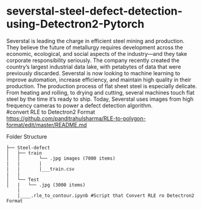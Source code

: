 # severstal-steel-defect-detection-using-Detectron2-Pytorch
Severstal is leading the charge in efficient steel mining and production. They believe the future of metallurgy requires development across the economic, ecological, and social aspects of the industry—and they take corporate responsibility seriously. The company recently created the country’s largest industrial data lake, with petabytes of data that were previously discarded. Severstal is now looking to machine learning to improve automation, increase efficiency, and maintain high quality in their production.  The production process of flat sheet steel is especially delicate. From heating and rolling, to drying and cutting, several machines touch flat steel by the time it’s ready to ship. Today, Severstal uses images from high frequency cameras to power a defect detection algorithm.
<br>
#convert RLE to Detectron2 Format<br>
https://github.com/panditrahulsharma/RLE-to-polygon-format/edit/master/README.md<br>

Folder Structure

  ```
  ├── Steel-defect
  │   ├── train
  │   │       └── .jpg images (7000 items)
  |   |       |
  |   |       |___train.csv
  |   |
  │   └── Test
  │   |   └── .jpg (3000 items)
      |
      |____.rle_to_contour.ipynb #Script that Convert RLE ro Detectron2 Format
      
